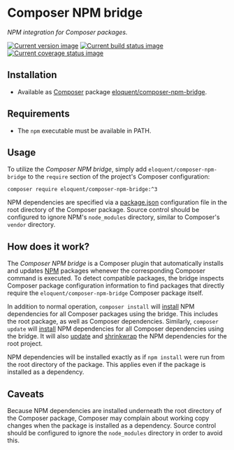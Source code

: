 # Composer NPM bridge

*NPM integration for Composer packages.*

[![Current version image][version-image]][current version]
[![Current build status image][build-image]][current build status]
[![Current coverage status image][coverage-image]][current coverage status]

[build-image]: http://img.shields.io/travis/eloquent/composer-npm-bridge/develop.svg?style=flat-square "Current build status for the develop branch"
[coverage-image]: https://img.shields.io/codecov/c/github/eloquent/composer-npm-bridge/develop.svg?style=flat-square "Current test coverage for the develop branch"
[current build status]: https://travis-ci.org/eloquent/composer-npm-bridge
[current coverage status]: https://codecov.io/github/eloquent/composer-npm-bridge
[current version]: https://packagist.org/packages/eloquent/composer-npm-bridge
[version-image]: https://img.shields.io/packagist/v/eloquent/composer-npm-bridge.svg?style=flat-square "This project uses semantic versioning"

## Installation

* Available as [Composer] package [eloquent/composer-npm-bridge].

[composer]: http://getcomposer.org/
[eloquent/composer-npm-bridge]: https://packagist.org/packages/eloquent/composer-npm-bridge

## Requirements

* The `npm` executable must be available in PATH.

## Usage

To utilize the *Composer NPM bridge*, simply add `eloquent/composer-npm-bridge`
to the `require` section of the project's Composer configuration:

    composer require eloquent/composer-npm-bridge:^3

NPM dependencies are specified via a [package.json] configuration file in the
root directory of the Composer package. Source control should be configured to
ignore NPM's `node_modules` directory, similar to Composer's `vendor` directory.

[package.json]: https://npmjs.org/doc/json.html

## How does it work?

The *Composer NPM bridge* is a Composer plugin that automatically installs and
updates [NPM] packages whenever the corresponding Composer command is executed.
To detect compatible packages, the bridge inspects Composer package
configuration information to find packages that directly require the
`eloquent/composer-npm-bridge` Composer package itself.

In addition to normal operation, `composer install` will [install] NPM
dependencies for all Composer packages using the bridge. This includes the root
package, as well as Composer dependencies. Similarly, `composer update` will
[install] NPM dependencies for all Composer dependencies using the bridge. It
will also [update] and [shrinkwrap] the NPM dependencies for the root project.

NPM dependencies will be installed exactly as if `npm install` were run from the
root directory of the package. This applies even if the package is installed as
a dependency.

[install]: https://npmjs.org/doc/install.html
[npm]: https://npmjs.org/
[shrinkwrap]: https://npmjs.org/doc/shrinkwrap.html
[update]: https://npmjs.org/doc/update.html

## Caveats

Because NPM dependencies are installed underneath the root directory of the
Composer package, Composer may complain about working copy changes when the
package is installed as a dependency. Source control should be configured to
ignore the `node_modules` directory in order to avoid this.
